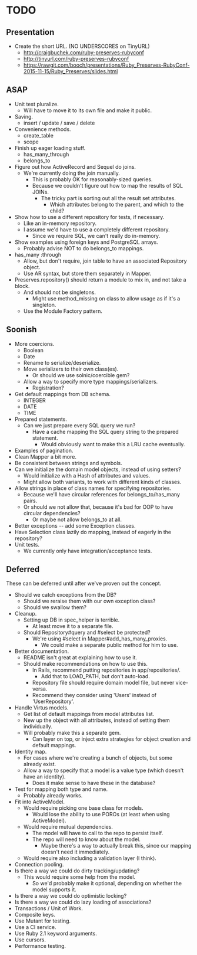 TODO
====


Presentation
------------

* Create the short URL. (NO UNDERSCORES on TinyURL)
    * http://craigbuchek.com/ruby-preserves-rubyconf
    * http://tinyurl.com/ruby-preserves-rubyconf
    * https://rawgit.com/booch/presentations/Ruby_Preserves-RubyConf-2015-11-15/Ruby_Preserves/slides.html


ASAP
----

* Unit test pluralize.
    * Will have to move it to its own file and make it public.
* Saving.
    * insert / update / save / delete
* Convenience methods.
    * create_table
    * scope
* Finish up eager loading stuff.
    * has_many_through
    * belongs_to
* Figure out how ActiveRecord and Sequel do joins.
    * We're currently doing the join manually.
        * This is probably OK for reasonably-sized queries.
        * Because we couldn't figure out how to map the results of SQL JOINs.
            * The tricky part is sorting out all the result set attributes.
                * Which attributes belong to the parent, and which to the child?
* Show how to use a different repository for tests, if necessary.
    * Like an in-memory repository.
    * I assume we'd have to use a completely different repository.
        * Since we require SQL, we can't really do in-memory.
* Show examples using foreign keys and PostgreSQL arrays.
    * Probably advise NOT to do belongs_to mappings.
* has_many :through
    * Allow, but don't require, join table to have an associated Repository object.
    * Use AR syntax, but store them separately in Mapper.
* Preserves.repository() should return a module to mix in, and not take a block.
    * And should not be singletons.
        * Might use method_missing on class to allow usage as if it's a singleton.
    * Use the Module Factory pattern.


Soonish
-------

* More coercions.
    * Boolean
    * Date
    * Rename to serialize/deserialize.
    * Move serializers to their own class(es).
        * Or should we use solnic/coercible gem?
    * Allow a way to specify more type mappings/serializers.
    	 * Registration?
* Get default mappings from DB schema.
    * INTEGER
    * DATE
    * TIME
* Prepared statements.
    * Can we just prepare every SQL query we run?
        * Have a cache mapping the SQL query string to the prepared statement.
            * Would obviously want to make this a LRU cache eventually.
* Examples of pagination.
* Clean Mapper a bit more.
* Be consistent between strings and symbols.
* Can we initialize the domain model objects, instead of using setters?
    * Would initialize with a Hash of attributes and values.
    * Might allow both variants, to work with different kinds of classes.
* Allow strings in place of class names for specifying repositories.
    * Because we'll have circular references for belongs_to/has_many pairs.
    * Or should we not allow that, because it's bad for OOP to have circular dependencies?
        * Or maybe not allow belongs_to at all.
* Better exceptions -- add some Exception classes.
* Have Selection class lazily do mapping, instead of eagerly in the repository?
* Unit tests.
    * We currently only have integration/acceptance tests.


Deferred
--------

These can be deferred until after we've proven out the concept.

* Should we catch exceptions from the DB?
    * Should we reraise them with our own exception class?
    * Should we swallow them?
* Cleanup.
    * Setting up DB in spec_helper is terrible.
        * At least move it to a separate file.
    * Should Repository#query and #select be protected?
        * We're using #select in Mapper#add_has_many_proxies.
            * We could make a separate public method for him to use.
* Better documentation.
    * README isn't great at explaining how to use it.
    * Should make recommendations on how to use this.
        * In Rails, recommend putting repositories in app/repositories/.
            * Add that to LOAD_PATH, but don't auto-load.
        * Repository file should require domain model file, but never vice-versa.
        * Recommend they consider using 'Users' instead of 'UserRepository'.
* Handle Virtus models.
    * Get list of default mappings from model attributes list.
    * New up the object with all attributes, instead of setting them individually.
    * Will probably make this a separate gem.
        * Can layer on top, or inject extra strategies for object creation and default mappings.
* Identity map.
    * For cases where we're creating a bunch of objects, but some already exist.
    * Allow a way to specify that a model is a value type (which doesn't have an identity).
        * Does it make sense to have these in the database?
* Test for mapping both type and name.
    * Probably already works.
* Fit into ActiveModel.
    * Would require picking one base class for models.
        * Would lose the ability to use POROs (at least when using ActiveModel).
    * Would require mutual dependencies.
        * The model will have to call to the repo to persist itself.
        * The repo will need to know about the model.
            * Maybe there's a way to actually break this, since our mapping doesn't need it immediately.
    * Would require also including a validation layer (I think).
* Connection pooling.
* Is there a way we could do dirty tracking/updating?
    * This would require some help from the model.
        * So we'd probably make it optional, depending on whether the model supports it.
* Is there a way we could do optimistic locking?
* Is there a way we could do lazy loading of associations?
* Transactions / Unit of Work.
* Composite keys.
* Use Mutant for testing.
* Use a CI service.
* Use Ruby 2.1 keyword arguments.
* Use cursors.
* Performance testing.
